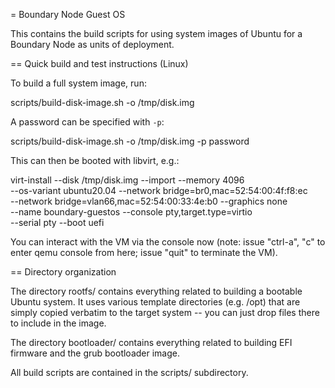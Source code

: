 = Boundary Node Guest OS

This contains the build scripts for using system images of Ubuntu
for a Boundary Node as units of deployment.

== Quick build and test instructions (Linux)

To build a full system image, run:

  scripts/build-disk-image.sh -o /tmp/disk.img

A password can be specified with `-p`:

  scripts/build-disk-image.sh -o /tmp/disk.img -p password

This can then be booted with libvirt, e.g.:

  virt-install --disk /tmp/disk.img --import --memory 4096 \
   --os-variant ubuntu20.04 --network bridge=br0,mac=52:54:00:4f:f8:ec \
   --network bridge=vlan66,mac=52:54:00:33:4e:b0 --graphics none \
   --name boundary-guestos --console pty,target.type=virtio \
   --serial pty --boot uefi

You can interact with the VM via the console now (note: issue "ctrl-a", "c"
to enter qemu console from here; issue "quit" to terminate the VM).

== Directory organization

The directory rootfs/ contains everything related to building a bootable
Ubuntu system. It uses various template directories (e.g. /opt) that
are simply copied verbatim to the target system -- you can just drop
files there to include in the image.

The directory bootloader/ contains everything related to building EFI
firmware and the grub bootloader image. 

All build scripts are contained in the scripts/ subdirectory.
